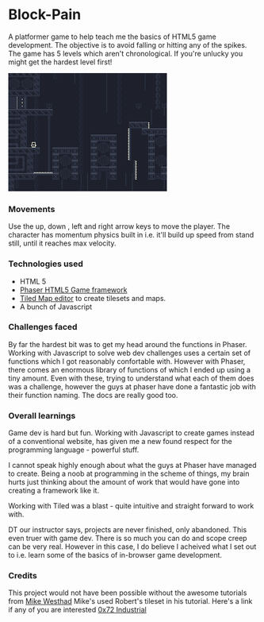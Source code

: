 # Block-Pain

A platformer game to help teach me the basics of HTML5 game development. The objective is to avoid falling or hitting any of the spikes. The game has 5 levels which aren't chronological. If you're unlucky you might get the hardest level first!

![Screenshot](https://raw.githubusercontent.com/ajayraveendran/Block-Pain/master/assets/images/Screen%20Shot.png)

### Movements

Use the up, down , left and right arrow keys to move the player. The character has momentum physics built in i.e. it'll build up speed from stand still, until it reaches max velocity.

### Technologies used

* HTML 5
* [Phaser HTML5 Game framework](https://phaser.io/)
* [Tiled Map editor](https://www.mapeditor.org/) to create tilesets and maps.
* A bunch of Javascript

### Challenges faced

By far the hardest bit was to get my head around the functions in Phaser. Working with Javascript to solve web dev challenges uses a certain set of functions which I got reasonably confortable with. However with Phaser, there comes an enormous library of functions of which I ended up using a tiny amount. Even with these, trying to understand what each of them does was a challenge, however the guys at phaser have done a fantastic job with their function naming. The docs are really good too.

### Overall learnings

Game dev is hard but fun. Working with Javascript to create games instead of a conventional website, has given me a new found respect for the programming language - powerful stuff.

I cannot speak highly enough about what the guys at Phaser have managed to create. Being a noob at programming in the scheme of things, my brain hurts just thinking about the amount of work that would have gone into creating a framework like it.

Working with Tiled was a blast - quite intuitive and straight forward to work with.

DT our instructor says, projects are never finished, only abandoned. This even truer with game dev. There is so much you can do and scope creep can be very real. However in this case, I do believe I acheived what I set out to i.e. learn some of the basics of in-browser game development.

### Credits

This project would not have been possible without the awesome tutorials from [Mike Westhad](www.mikewesthad.com)
Mike's used Robert's tileset in his tutorial. Here's a link if any of you are interested [0x72 Industrial](https://0x72.itch.io/16x16-industrial-tileset)